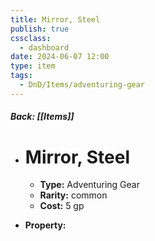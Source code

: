 ```yaml
---
title: Mirror, Steel
publish: true
cssclass:
  - dashboard
date: 2024-06-07 12:00
type: item
tags:
  - DnD/Items/adventuring-gear
---
```


##### Back: [[Items]]

- # Mirror, Steel

    - **Type:** Adventuring Gear
    - **Rarity:** common
    - **Cost:** 5 gp
- **Property:** 




